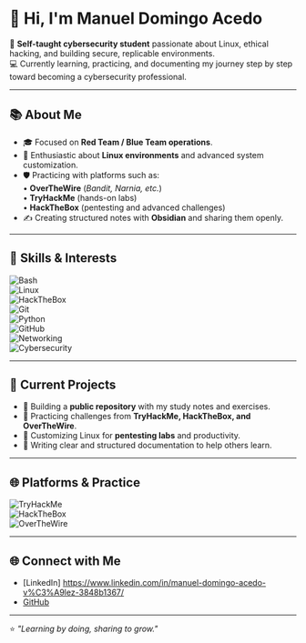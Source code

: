 # 👋 Hi, I'm Manuel Domingo Acedo  

🔐 **Self-taught cybersecurity student** passionate about Linux, ethical hacking, and building secure, replicable environments.  
💻 Currently learning, practicing, and documenting my journey step by step toward becoming a cybersecurity professional.  

---

## 📚 About Me  
- 🎓 Focused on **Red Team / Blue Team operations**.  
- 🐧 Enthusiastic about **Linux environments** and advanced system customization.  
- 🛡️ Practicing with platforms such as:  
  • **OverTheWire** (*Bandit, Narnia, etc.*)  
  • **TryHackMe** (hands-on labs)  
  • **HackTheBox** (pentesting and advanced challenges)  
- ✍️ Creating structured notes with **Obsidian** and sharing them openly.  

---

## 🔑 Skills & Interests  

![Bash](https://img.shields.io/badge/Bash-Scripting-9FEF00?logo=gnu-bash&logoColor=white)<br>
![Linux](https://img.shields.io/badge/Linux-Terminal-0078D7?logo=linux&logoColor=black)<br>
![HackTheBox](https://img.shields.io/badge/HackTheBox-Labs-9FEF00?logo=hackthebox&logoColor=green)<br> 
![Git](https://img.shields.io/badge/Git-Version%20Control-FF0000?logo=git&logoColor=red&style=flat)  
![Python](https://img.shields.io/badge/Python-Scripting-3776AB?logo=python&logoColor=0078D7&style=flat)   
![GitHub](https://img.shields.io/badge/GitHub-Repository-purple?logo=github&logoColor=white&style=flat)  
![Networking](https://img.shields.io/badge/Networking-Cisco-0078D7?logo=cisco&logoColor=red&style=flat)  
![Cybersecurity](https://img.shields.io/badge/Cybersecurity-Defense%20%26%20Attack-FF0000?logo=shield&logoColor=white&style=flat)  


---

## 🚀 Current Projects  
- 📂 Building a **public repository** with my study notes and exercises.  
- 🧩 Practicing challenges from **TryHackMe, HackTheBox, and OverTheWire**.  
- 🔐 Customizing Linux for **pentesting labs** and productivity.  
- 📝 Writing clear and structured documentation to help others learn.  

---

## 🌐 Platforms & Practice  

![TryHackMe](https://img.shields.io/badge/TryHackMe-212C42?style=flat-square&logo=tryhackme&logoColor=white)  
![HackTheBox](https://img.shields.io/badge/HackTheBox-9FEF00?style=flat-square&logo=hackthebox&logoColor=black)  
![OverTheWire](https://img.shields.io/badge/OverTheWire-000000?style=flat-square&logo=gnu&logoColor=white)  

---

## 🌐 Connect with Me  
- [LinkedIn] https://www.linkedin.com/in/manuel-domingo-acedo-v%C3%A9lez-3848b1367/
- [GitHub](https://github.com/Redz-10111)  

---

⭐ *"Learning by doing, sharing to grow."*  
